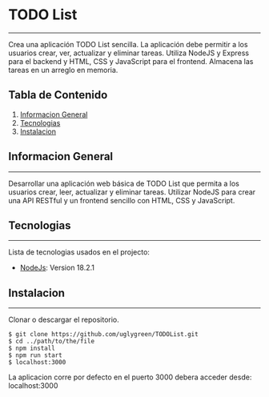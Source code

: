 # TODO List
***

Crea una aplicación TODO List sencilla. La aplicación debe permitir a los usuarios
crear, ver, actualizar y eliminar tareas. Utiliza NodeJS y Express para el backend y
HTML, CSS y JavaScript para el frontend. Almacena las tareas en un arreglo en
memoria.

## Tabla de Contenido
1. [Informacion General](#general-info)
2. [Tecnologias](#technologies)
3. [Instalacion](#installation)

## Informacion General
***
Desarrollar una aplicación web básica de TODO List que permita a los usuarios
crear, leer, actualizar y eliminar tareas. Utilizar NodeJS para crear una API RESTful
y un frontend sencillo con HTML, CSS y JavaScript.

## Tecnologias
***

Lista de tecnologias usados en el projecto:
* [NodeJs](https://example.com): Version 18.2.1 

## Instalacion
***

Clonar o descargar el repositorio. 
```
$ git clone https://github.com/uglygreen/TODOList.git
$ cd ../path/to/the/file
$ npm install
$ npm run start
$ localhost:3000
```
La aplicacion corre por defecto en el puerto 3000 
debera acceder desde: localhost:3000

